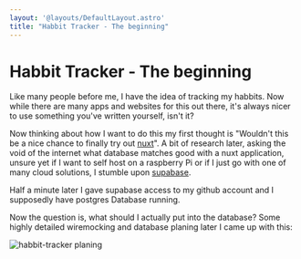 ```yaml
---
layout: '@layouts/DefaultLayout.astro'
title: "Habbit Tracker - The beginning"
---
```


# Habbit Tracker - The beginning
Like many people before me, I have the idea of tracking my habbits. Now while there are many apps and websites for this out there, it's always nicer to use something you've written yourself, isn't it?

Now thinking about how I want to do this my first thought is "Wouldn't this be a nice chance to finally try out [nuxt](https://nuxt.com/)". A bit of research later, asking the void of the internet what database matches good with a nuxt application, unsure yet if I want to self host on a raspberry Pi or if I just go with one of many cloud solutions, I stumble upon [supabase](https://supabase.com).

Half a minute later I gave supabase access to my github account and I supposedly have postgres Database running. 

Now the question is, what should I actually put into the database? Some highly detailed wiremocking and database planing later I came up with this: 

![habbit-tracker planing](@assets/habbit-tracker/habbit-tracker-planing.jpg)
